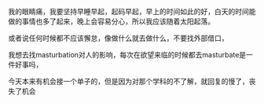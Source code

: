 我的眼睛痛，我要坚持早睡早起，起码早起，早上的时间如此的好，白天的时间能做的事情也多了起来，晚上会容易分心，所以我应该随着太阳起落。

或者说任何时候都不应该懈怠，像做什么就去做什么，不要找外部借口，

我想去找masturbation对人的影响，每次在欲望来临的时候都去masturbate是一件好事吗，

今天本来有机会接一个单子的，但是因为对那个学科的不了解，就回复的慢了，丧失了机会